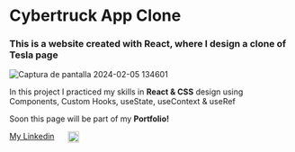 # Cybertruck App Clone 

### This is a website created with React, where I design a clone of Tesla page

![Captura de pantalla 2024-02-05 134601](https://github.com/jorge-ferreyra/cybertruck-app-clone/assets/140866795/8f7a58d1-4c7a-47fc-9902-adf184a49e2c)

<p style="margin: 0;">In this project I practiced my skills in <strong>React & CSS</strong> design using Components, Custom Hooks, useState, useContext & useRef</p>

<p>Soon this page will be part of my <strong>Portfolio!</strong></p>

<div style="display: flex; gap: 24px;">
    <a href="https://www.linkedin.com/in/jorge-ferreyra-">My Linkedin</a>
    <img src="https://upload.wikimedia.org/wikipedia/commons/thumb/8/81/LinkedIn_icon.svg/2048px-LinkedIn_icon.svg.png" alt='Linkedin logo' width='20' height='20'/>
</div>
